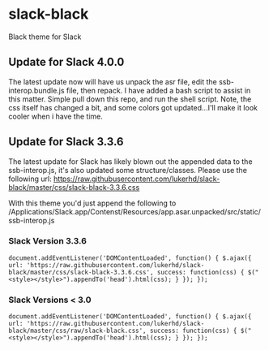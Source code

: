 # slack-black
Black theme for Slack

## Update for Slack 4.0.0
The latest update now will have us unpack the asr file, edit the ssb-interop.bundle.js file, then repack. I have added a bash script to assist in this matter. Simple pull down this repo, and run the shell script. Note, the css itself has changed a bit, and some colors got updated...I'll make it look cooler when i have the time.

## Update for Slack 3.3.6
The latest update for Slack has likely blown out the appended data to the ssb-interop.js, it's also updated some structure/classes. Please use the following url:
https://raw.githubusercontent.com/lukerhd/slack-black/master/css/slack-black-3.3.6.css

With this theme you'd just append the following to /Applications/Slack.app/Contenst/Resources/app.asar.unpacked/src/static/ssb-interop.js

### Slack Version 3.3.6

`document.addEventListener('DOMContentLoaded', function() {
 $.ajax({
   url: 'https://raw.githubusercontent.com/lukerhd/slack-black/master/css/slack-black-3.3.6.css',
   success: function(css) {
     $("<style></style>").appendTo('head').html(css);
   }
 });
});`


### Slack Versions < 3.0

`document.addEventListener('DOMContentLoaded', function() {
 $.ajax({
   url: 'https://raw.githubusercontent.com/lukerhd/slack-black/master/css/raw/slack-black.css',
   success: function(css) {
     $("<style></style>").appendTo('head').html(css);
   }
 });
});`
